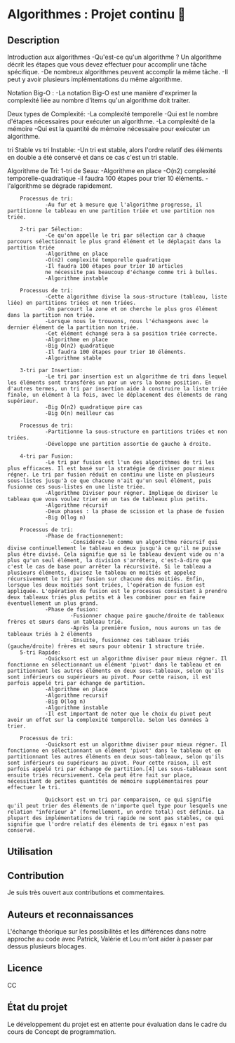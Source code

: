 # Algorithmes : Projet continu :round_pushpin:

[comment]: # (Définir un nom de projet qui explique sommairement ce dernier.)

[comment]: # (Je vais utiliser le code [comment]: #  pour ajouter des commentaires dans mes readme qui fonctionneront sur plusieurs plateforme mettant en forme le markdown)

[comment]: # (Source: https://stackoverflow.com/questions/4823468/comments-in-markdown)

[comment]: # (Utilisateur: Nick Volynkin)

## Description

[comment]: # (Il faut expliquer ce que le projet fait exactement. Il faut décrire le contexte du projet ainsi qu’offrir des ressources externes pour les termes pouvant être moins connus par les visiteurs. Si jamais ce projet est une solution alternative à un autre, il est important de le mentionner dans cette section.)
Introduction aux algorithmes
        -Qu'est-ce qu'un algorithme ? Un algorithme décrit les étapes que vous devez effectuer pour accomplir une tâche spécifique.
        -De nombreux algorithmes peuvent accomplir la même tâche.
        -Il peut y avoir plusieurs implémentations du même algorithme.

Notation Big-O :
        -La notation Big-O est une manière d'exprimer la complexité liée au nombre d'items qu'un algorithme doit traiter.

Deux types de Complexité:
        -La complexité temporelle
                -Qui est le nombre d'étapes nécessaires pour exécuter un algorithme.
        -La complexité de la mémoire
                -Qui est la quantité de mémoire nécessaire pour exécuter un algorithme.

tri Stable vs tri Instable:
        -Un tri est stable, alors l'ordre relatif des éléments en double a été conservé et dans ce cas c'est un tri stable.

Algorithme de Tri:
        1-tri de Seau:
                -Algorithme en place
                -O(n2) complexité temporelle-quadratique
                -il faudra 100 étapes pour trier 10 éléments.
                -l'algorithme se dégrade rapidement.

        Processus de tri:
                -Au fur et à mesure que l'algorithme progresse, il partitionne le tableau en une partition triée et une partition non triée.

        2-tri par Sélection:
                -Ce qu'on appelle le tri par sélection car à chaque parcours sélectionnait le plus grand élément et le déplaçait dans la partition triée
                -Algorithme en place
                -O(n2) complexité temporelle quadratique
                -Il faudra 100 étapes pour trier 10 articles
                ne nécessite pas beaucoup d'échange comme tri à bulles.
                -Algorithme instable

        Processus de tri:
                -Cette algorithme divise la sous-structure (tableau, liste liée) en partitions triées et non triées.
                -On parcourt la zone et on cherche le plus gros élément dans la partition non triée.
                -Lorsque nous le trouvons, nous l'échangeons avec le dernier élément de la partition non triée.
                -Cet élément échangé sera à sa position triée correcte.
                -Algorithme en place
                -Big O(n2) quadratique
                -Il faudra 100 étapes pour trier 10 éléments.
                -Algorithme stable

        3-tri par Insertion:
                -Le tri par insertion est un algorithme de tri dans lequel les éléments sont transférés un par un vers la bonne position. En d'autres termes, un tri par insertion aide à construire la liste triée finale, un élément à la fois, avec le déplacement des éléments de rang supérieur.
                -Big O(n2) quadratique pire cas
                -Big O(n) meilleur cas

        Processus de tri:
                -Partitionne la sous-structure en partitions triées et non triées.
                -Développe une partition assortie de gauche à droite.

        4-tri par Fusion:
                -Le tri par fusion est l'un des algorithmes de tri les plus efficaces. Il est basé sur la stratégie de diviser pour mieux régner. Le tri par fusion réduit en continu une liste en plusieurs sous-listes jusqu'à ce que chacune n'ait qu'un seul élément, puis fusionne ces sous-listes en une liste triée.
                -Algorithme Diviser pour régner. Implique de diviser le tableau que vous voulez trier en un tas de tableaux plus petits.
                -Algorithme récursif
                -Deux phases : la phase de scission et la phase de fusion
                -Big O(log n)
                -
        Processus de tri:
                -Phase de fractionnement:
                        -Considérez-le comme un algorithme récursif qui divise continuellement le tableau en deux jusqu'à ce qu'il ne puisse plus être divisé. Cela signifie que si le tableau devient vide ou n'a plus qu'un seul élément, la division s'arrêtera, c'est-à-dire que c'est le cas de base pour arrêter la récursivité. Si le tableau a plusieurs éléments, divisez le tableau en moitiés et appelez récursivement le tri par fusion sur chacune des moitiés. Enfin, lorsque les deux moitiés sont triées, l'opération de fusion est appliquée. L'opération de fusion est le processus consistant à prendre deux tableaux triés plus petits et à les combiner pour en faire éventuellement un plus grand.
                -Phase de fusion:
                        -Fusionner chaque paire gauche/droite de tableaux frères et sœurs dans un tableau trié.
                        -Après la première fusion, nous aurons un tas de tableaux triés à 2 éléments
                        -Ensuite, fusionnez ces tableaux triés (gauche/droite) frères et sœurs pour obtenir 1 structure triée.
        5-tri Rapide:
                -Quicksort est un algorithme diviser pour mieux régner. Il fonctionne en sélectionnant un élément 'pivot' dans le tableau et en partitionnant les autres éléments en deux sous-tableaux, selon qu'ils sont inférieurs ou supérieurs au pivot. Pour cette raison, il est parfois appelé tri par échange de partition.
                -Algorithme en place
                -Algorithme recursif
                -Big O(log n)
                -Algorithme instable
                -Il est important de noter que le choix du pivot peut avoir un effet sur la complexité temporelle. Selon les données à trier.
                
        Processus de tri:
                -Quicksort est un algorithme diviser pour mieux régner. Il fonctionne en sélectionnant un élément 'pivot' dans le tableau et en partitionnant les autres éléments en deux sous-tableaux, selon qu'ils sont inférieurs ou supérieurs au pivot. Pour cette raison, il est parfois appelé tri par échange de partition.[4] Les sous-tableaux sont ensuite triés récursivement. Cela peut être fait sur place, nécessitant de petites quantités de mémoire supplémentaires pour effectuer le tri.

                Quicksort est un tri par comparaison, ce qui signifie qu'il peut trier des éléments de n'importe quel type pour lesquels une relation "inférieur à" (formellement, un ordre total) est définie. La plupart des implémentations de tri rapide ne sont pas stables, ce qui signifie que l'ordre relatif des éléments de tri égaux n'est pas conservé.


[comment]: # (## Aide visuelle)

[comment]: # (Tout dépendant du type de projet, il peut être fort intéressant d’ajouter des supports visuels en faciliter la compréhension.)


[comment]: # (## Installation)

[comment]: # (Si jamais le projet nécessite l’installation de logiciels ou bibliothèque supplémentaire, il est important de le préciser ici. De plus, il faut prendre en considération que les visiteurs risquent souvent d’être des personnes plus novices. Par conséquent, il est utile de bien décrire chaque étape de l’installation de ce matériel supplémentaire.)


## Utilisation


[comment]: # (## Support)

[comment]: # (Indiquez ici les endroits où les utilisateurs peuvent avoir accès à de l’aide : adresse de courriel, forum de discussion, etc.)


[comment]: # (## Feuille de route)

[comment]: # (Si jamais le projet est toujours en production, c’est une bonne idée de présenter une feuille de route qui indique les ajouts futurs.)

## Contribution

[comment]: # (Il est important de préciser si vous êtes ouverts à des contributions et les spécifications autour de ces dernières.)
Je suis très ouvert aux contributions et commentaires.

[comment]: # (Il est aussi utile de présenter les prérequis au développement du projet tel que des variables d’environnement à modifier ou l’exécution préalable de routines.)


## Auteurs et reconnaissances
L'échange théorique sur les possibilités et les différences dans notre approche au code avec Patrick, Valérie et Lou m'ont aider à passer par dessus plusieurs blocages.

[comment]: # (Il est important de reconnaître les personnes ayant contribué au projet, ainsi que de remercier les personnes ayant offert du support.)


## Licence
CC


## État du projet
Le développement du projet est en attente pour évaluation dans le cadre du cours de Concept de programmation.
